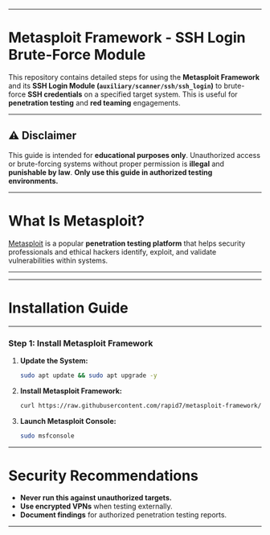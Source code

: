 
---

# **Metasploit Framework - SSH Login Brute-Force Module**

This repository contains detailed steps for using the **Metasploit Framework** and its **SSH Login Module (`auxiliary/scanner/ssh/ssh_login`)** to brute-force **SSH credentials** on a specified target system. This is useful for **penetration testing** and **red teaming** engagements.

---

## **⚠️ Disclaimer**
This guide is intended for **educational purposes only**. Unauthorized access or brute-forcing systems without proper permission is **illegal** and **punishable by law**. **Only use this guide in authorized testing environments.**

---

# **What Is Metasploit?**
[Metasploit](https://www.metasploit.com/) is a popular **penetration testing platform** that helps security professionals and ethical hackers identify, exploit, and validate vulnerabilities within systems.

---

---

# **Installation Guide**
---

### **Step 1: Install Metasploit Framework**
1. **Update the System:**
   ```bash
   sudo apt update && sudo apt upgrade -y
   ```

2. **Install Metasploit Framework:**
   ```bash
   curl https://raw.githubusercontent.com/rapid7/metasploit-framework/master/msfupdate | bash
   ```

3. **Launch Metasploit Console:**
   ```bash
   sudo msfconsole
   ```



---

# **Security Recommendations**
- **Never run this against unauthorized targets.**
- **Use encrypted VPNs** when testing externally.
- **Document findings** for authorized penetration testing reports.

---
